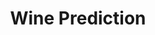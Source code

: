 ---
title: Wine Prediction
emoji: 📉
colorFrom: yellow
colorTo: yellow
sdk: streamlit
sdk_version: 1.34.0
app_file: app.py
pinned: false
license: mit
---